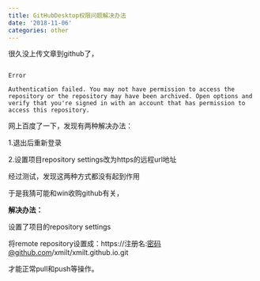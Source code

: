 ```yaml
---
title: GitHubDesktop权限问题解决办法
date: '2018-11-06'
categories: other
---
```




很久没上传文章到github了，

```gfm

Error

Authentication failed. You may not have permission to access the repository or the repository may have been archived. Open options and verify that you're signed in with an account that has permission to access this repository.

```

网上百度了一下，发现有两种解决办法：

1.退出后重新登录

2.设置项目repository settings改为https的远程url地址

经过测试，发现这两种方式都没有起到作用

于是我猜可能和win收购github有关，

**解决办法：**

设置了项目的repository settings

将remote repository设置成：https://注册名:密码@github.com/xmilt/xmilt.github.io.git

才能正常pull和push等操作。

